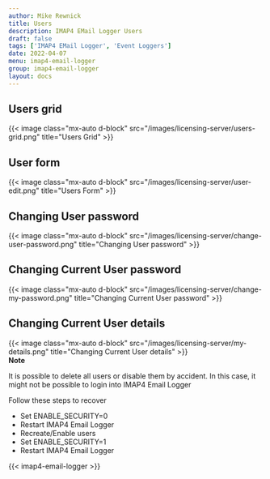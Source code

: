 ```yaml
---
author: Mike Rewnick
title: Users
description: IMAP4 EMail Logger Users
draft: false
tags: ['IMAP4 EMail Logger', 'Event Loggers']
date: 2022-04-07
menu: imap4-email-logger
group: imap4-email-logger
layout: docs
---
```


## Users grid

{{< image class="mx-auto d-block"  src="/images/licensing-server/users-grid.png" title="Users Grid" >}}

## User form

{{< image class="mx-auto d-block"  src="/images/licensing-server/user-edit.png" title="Users Form" >}}

## Changing User password

{{< image class="mx-auto d-block"  src="/images/licensing-server/change-user-password.png" title="Changing User password" >}}

## Changing Current User password

{{< image class="mx-auto d-block"  src="/images/licensing-server/change-my-password.png" title="Changing Current User password" >}}

## Changing Current User details

{{< image class="mx-auto d-block"  src="/images/licensing-server/my-details.png" title="Changing Current User details" >}}
\
**Note**

It is possible to delete all users or disable them by accident. In this case, it might not be possible to login into IMAP4 Email Logger

Follow these steps to recover

- Set ENABLE_SECURITY=0
- Restart IMAP4 Email Logger
- Recreate/Enable users
- Set ENABLE_SECURITY=1
- Restart IMAP4 Email Logger

{{< imap4-email-logger >}}
